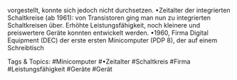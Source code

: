 vorgestellt, konnte sich jedoch nicht durchsetzen.
•Zeitalter der integrierten Schaltkreise (ab 1961): von Transistoren ging man nun zu integrierten 
Schaltkreisen über. Erhöhte Leistungsfähigkeit, noch kleinere und preiswertere Geräte konnten 
entwickelt werden. 
•1960, Firma Digital Equipment (DEC) der erste ersten Minicomputer (PDP 8), der auf einem Schreibtisch 

   Tags & Topics:
   #Minicomputer
   #•Zeitalter
   #Schaltkreis
   #Firma
   #Leistungsfähigkeit
   #Geräte
   #Gerät